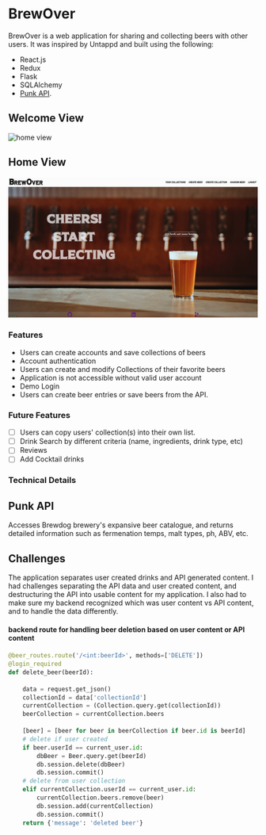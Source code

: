 # BrewOver

BrewOver is a web application for sharing and collecting beers with other users. It was inspired by Untappd and built using the following:

-   React.js
-   Redux
-   Flask
-   SQLAlchemy
-   [Punk API](https://punkapi.com/).

## Welcome View

![home view](./welcome-view.png)

## Home View

![landing page](./landingPage.png)

### Features

-   Users can create accounts and save collections of beers
-   Account authentication
-   Users can create and modify Collections of their favorite beers
-   Application is not accessible without valid user account
-   Demo Login
-   Users can create beer entries or save beers from the API.

### Future Features

-   [ ] Users can copy users' collection(s) into their own list.
-   [ ] Drink Search by different criteria (name, ingredients, drink type, etc)
-   [ ] Reviews
-   [ ] Add Cocktail drinks

### Technical Details

## Punk API

Accesses Brewdog brewery's expansive beer catalogue, and returns detailed information such as fermenation temps, malt types, ph, ABV, etc.

## Challenges

The application separates user created drinks and API generated content. I had challenges separating the API data and user created content, and destructuring the API into usable content for my application. I also had to make sure my backend recognized which was user content vs API content, and to handle the data differently.

#### backend route for handling beer deletion based on user content or API content

```python
@beer_routes.route('/<int:beerId>', methods=['DELETE'])
@login_required
def delete_beer(beerId):

    data = request.get_json()
    collectionId = data['collectionId']
    currentCollection = (Collection.query.get(collectionId))
    beerCollection = currentCollection.beers

    [beer] = [beer for beer in beerCollection if beer.id is beerId]
    # delete if user created
    if beer.userId == current_user.id:
        dbBeer = Beer.query.get(beerId)
        db.session.delete(dbBeer)
        db.session.commit()
    # delete from user collection
    elif currentCollection.userId == current_user.id:
        currentCollection.beers.remove(beer)
        db.session.add(currentCollection)
        db.session.commit()
    return {'message': 'deleted beer'}
```
